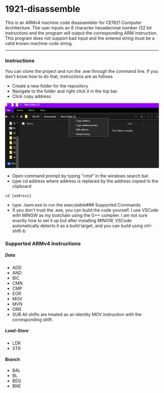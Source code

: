 # 1921-disassemble

This is an ARMv4 machine code disassembler for CE1921 Computer Architecture. The user inputs an 8 character hexadecimal number (32 bit instruction) and the program will output the corresponding ARM instruction. This program does not support bad input and the entered string must be a valid known machine code string.

<hr>

### Instructions
You can clone the project and run the .exe through the command line. If you don't know how to do that, instructions are as follows

- Create a new folder for the repository
- Navigate to the folder and right click it in the top bar. 
- Click copy address

![](2022-04-29-21-33-30.png)

- Open command prompt by typing "cmd" in the windows search bar. 
- type cd address where address is replaced by the address copied to the clipboard
```
cd {address} 
```
- type ./asm.exe to run the executable### Supported Commands
- If you don't trust the .exe, you can build the code yourself. I use VSCode with MINGW as my toolchain using the G++ compiler. I am not sure exactly how to set it up but after installing MINGW, VSCode automatically detects it as a build target, and you can build using ctrl-shift-b

### Supported ARMv4 Instructions
##### Data
- ADD
- AND
- BIC
- CMN
- CMP
- EOR
- MOV
- MVN
- ORR
- SUB
All shifts are treated as an identity MOV instruction with the corresponding shift. 
##### Load-Store
- LDR
- STR

#### Branch
- BAL
- BL
- BEQ
- BNE